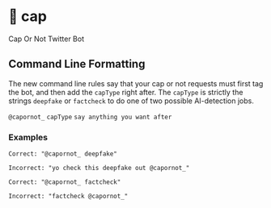 # 🧢 cap

Cap Or Not Twitter Bot

## Command Line Formatting

The new command line rules say that your cap or not requests must first tag the bot, and then add the `capType` right after. The `capType` is strictly the strings `deepfake` or `factcheck` to do one of two possible AI-detection jobs.

`@capornot_` `capType` `say anything you want after`

### Examples

```
Correct: "@capornot_ deepfake"

Incorrect: "yo check this deepfake out @capornot_"
```

```
Correct: "@capornot_ factcheck"

Incorrect: "factcheck @capornot_"
```

